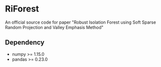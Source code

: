 # RiForest
An official source code for paper "Robust Isolation Forest using Soft Sparse Random Projection and Valley Emphasis Method"

## Dependency
- numpy >= 1.15.0
- pandas >= 0.23.0
